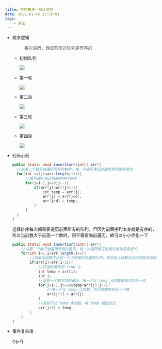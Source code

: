 ```yaml
---
title: 排序算法——插入排序
date: 2021-01-06 15:59:01
tags:
    - 算法
---
```

- 排序逻辑

  > 每次遍历，保证前面的队列是有序的

  <!--more-->
  - 初始队列

    ![](https://gitee.com/buxiaoxing/image-bed/raw/master/img/1747833-20200720210541722-57793447.png)

  - 第一轮

    ![](https://gitee.com/buxiaoxing/image-bed/raw/master/img/1747833-20200720212112894-1204380124.png)

  - 第二轮

    ![](https://gitee.com/buxiaoxing/image-bed/raw/master/img/1747833-20200720212131322-742312024.png)



  - 第三轮

    ![](https://gitee.com/buxiaoxing/image-bed/raw/master/img/1747833-20200720212146978-1179690681.png)

  - 第四轮

    ![](https://gitee.com/buxiaoxing/image-bed/raw/master/img/1747833-20200720212200986-69558690.png)

- 代码示例

  ```java
  public static void insertSort(int[] arr){
    //从第二个数开始遍历所有的数字，每一次遍历保证前面的序列是有序的
    for(int i=1;i<arr.length;i++){
        //每次遍历保证前面的序列有序
        for(j=i-1;j>=0;j--){
            if(arr[j]>arr[j+1]){
                int temp = arr[j];
                arr[j] = arr[j+d];
                arr[j+d] = temp;
            }
        }
    }
  }
  ```

  选择排序每次都需要遍历前面所有的队列，但因为前面序列本身就是有序的，所以当前数大于前面一个数时，则不需要向前遍历，故可以小小优化一下

  ```java
  public static void insertSort(int[] arr){
      //从第二个数开始遍历所有的数字，每一次遍历保证前面的序列是有序的
      for(int i=1;i<arr.length;i++){
          //如果当前数字比前一个小则遍历前面的队列，否则加上该数队列仍然是有序的
          if(arr[i]<arr[i-1]){
              //将当前值存到 temp 中
              int temp = arr[i];
              int j;
              //从前一个数字向前遍历，每一个比 temp 大的数赋给它的后一位
              for(j=i-1;j>=0&&temp<arr[j];j--){
                  //每一个比 temp 大的数，将当前数赋给后一个数
                  arr[j+1] = arr[j];
              }
              //直到不比 temp 大的数，将 temp 赋给该位
              arr[j+1] = temp;
          }
      }
  }
  ```

  

- 事件复杂度

  O(n<sup>2</sup>)
